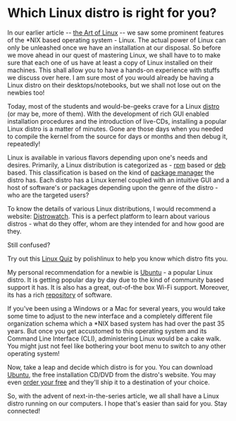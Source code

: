 # Which Linux distro is right for you?

In our earlier article -- <a href="/2008/the-art-of-linux/">the Art of Linux</a> -- we saw some prominent features of the *NIX based operating system - Linux. The actual power of Linux can only be unleashed once we have an installation at our disposal. So before we move ahead in our quest of mastering Linux, we shall have to to make sure that each one of us have at least a copy of Linux installed on their machines. This shall allow you to have a hands-on experience with stuffs we discuss over here. I am sure most of you would already be having a Linux distro on their desktops/notebooks, but we shall not lose out on the newbies too!

Today, most of the students and would-be-geeks crave for a Linux <a href="http://en.wikipedia.org/wiki/Linux_distribution">distro</a> (or may be, more of them). With the development of rich GUI enabled installation procedures and the introduction of live-CDs, installing a popular Linux distro is a matter of minutes. Gone are those days when you needed to compile the kernel from the source for days or months and then debug it, repeatedly!

Linux is available in various flavors depending upon one's needs and desires. Primarily, a Linux distribution is categorized as - <a href="http://en.wikipedia.org/wiki/RPM_Package_Manager">rpm</a> based or <a href="http://en.wikipedia.org/wiki/Deb_(file_format)">deb</a> based. This classification is based on the kind of <a href="http://en.wikipedia.org/wiki/Package_manager">package manager</a> the distro has. Each distro has a Linux kernel coupled with an intuitive GUI and a host of software's or packages depending upon the genre of the distro - who are the targeted users?

To know the details of various Linux distributions, I would recommend a website: <a href="http://distrowatch.com/">Distrowatch</a>. This is a perfect platform to learn about various distros - what do they offer, whom are they intended for and how good are they.

Still confused?

Try out this <a href="http://polishlinux.org/choose/quiz/">Linux Quiz</a> by polishlinux to help you know which distro fits you.

My personal recommendation for a newbie is <a href="http://www.ubuntu.com/">Ubuntu</a> - a popular Linux distro. It is getting popular day by day due to the kind of community based support it has.  It is also has a great, out-of-the box Wi-Fi support. Moreover, its has a rich <a href="http://en.wikipedia.org/wiki/Linux_repository">repository</a> of software.

If you've been using a Windows or a Mac for several years, you would take some time to adjust to the new interface and a completely different file organization schema which a *NIX based system has had over the past 35 years. But once you get accustomed to this operating system and its Command Line Interface (CLI), administering Linux would be a cake walk. You might just not feel like bothering your boot menu to switch to any other operating system!

Now, take a leap and decide which distro is for you. You can download <a href="http://www.ubuntu.com/products/GetUbuntu/download">Ubuntu</a>, the free installation CD/DVD from the distro's website. You may even <a href="https://shipit.ubuntu.com/">order your free</a> and they'll ship it to a destination of your choice.

So, with the advent of next-in-the-series article, we all shall have a Linux distro running on our computers. I hope that's easier than said for you. Stay connected!
